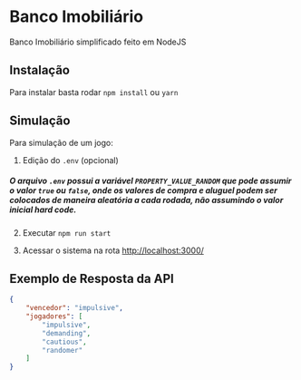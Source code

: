 
# Banco Imobiliário

Banco Imobiliário simplificado feito em NodeJS 

## Instalação

Para instalar basta rodar `npm install` ou `yarn`

## Simulação

Para simulação de um jogo:
1. Edição do `.env` (opcional)
##### O arquivo `.env` possui a variável `PROPERTY_VALUE_RANDOM` que pode assumir o valor `true` ou `false`, onde os valores de compra e aluguel podem ser colocados de maneira aleatória a cada rodada, não assumindo o valor inicial hard code.
####
2. Executar `npm run start`

3. Acessar o sistema na rota [http://localhost:3000/](http://localhost:3000/) 


## Exemplo de Resposta da API
```JSON
{
    "vencedor": "impulsive",
    "jogadores": [
        "impulsive",
        "demanding",
        "cautious",
        "randomer"
    ]
}
```